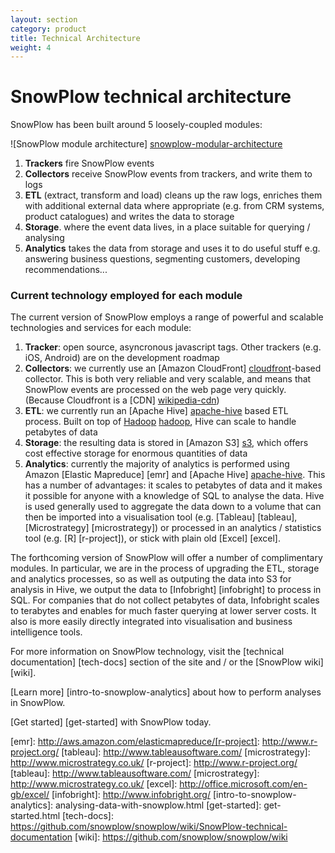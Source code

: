 ```yaml
---
layout: section
category: product
title: Technical Architecture
weight: 4
---
```


# SnowPlow technical architecture

SnowPlow has been built around 5 loosely-coupled modules:

![SnowPlow module architecture] [snowplow-modular-architecture] 


1. **Trackers** fire SnowPlow events
2. **Collectors** receive SnowPlow events from trackers, and write them to logs
3. **ETL** (extract, transform and load) cleans up the raw logs, enriches them with additional external data where appropriate (e.g. from CRM systems, product catalogues) and writes the data to storage
4. **Storage**. where the event data lives, in a place suitable for querying / analysing
5. **Analytics** takes the data from storage and uses it to do useful stuff e.g. answering business questions, segmenting customers, developing recommendations...

### Current technology employed for each module

The current version of SnowPlow employs a range of powerful and scalable technologies and services for each module:

1. **Tracker**: open source, asyncronous javascript tags. Other trackers (e.g. iOS, Android) are on the development roadmap
2. **Collectors**: we currently use an [Amazon CloudFront] [cloudfront]-based collector. This is both very reliable and very scalable, and means that SnowPlow events are processed on the  web page very quickly. (Because Cloudfront is a [CDN] [wikipedia-cdn])
3. **ETL**: we currently run an [Apache Hive] [apache-hive] based ETL process. Built on top of [Hadoop] [hadoop], Hive can scale to handle petabytes of data
4. **Storage**: the resulting data is stored in [Amazon S3] [s3], which offers cost effective storage for enormous quantities of data
5. **Analytics**: currently the majority of analytics is performed using Amazon [Elastic Mapreduce] [emr] and [Apache Hive] [apache-hive]. This has a number of advantages: it scales to petabytes of data and it makes it possible for anyone with a knowledge of SQL to analyse the data. Hive is used generally used to aggregate the data down to a volume that can then be imported into a visualisation tool (e.g. [Tableau] [tableau], [Microstrategy] [microstrategy]) or processed in an analytics / statistics tool (e.g. [R] [r-project]), or stick with plain old [Excel] [excel]. 

The forthcoming version of SnowPlow will offer a number of complimentary modules. In particular, we are in the process of upgrading the ETL, storage and analytics processes, so as well as outputing the data into S3 for analysis in Hive, we output the data to [Infobright] [infobright] to process in SQL. For companies that do not collect petabytes of data, Infobright scales to terabytes and enables for much faster querying at lower server costs. It also is more easily directly integrated into visualisation and business intelligence tools. 

For more information on SnowPlow technology, visit the [technical documentation] [tech-docs] section of the site and / or the [SnowPlow wiki] [wiki].

[Learn more] [intro-to-snowplow-analytics] about how to perform analyses in SnowPlow.

[Get started] [get-started] with SnowPlow today.


[snowplow-modular-architecture]: img/snowplow-modular-architecture.png
[technology]: /technology/index.html
[github-repo]: http://github.com/snowplow/snowplow
[wikipedia-cdn]: http://en.wikipedia.org/wiki/Content_delivery_network
[cloudfront]: http://aws.amazon.com/cloudfront/
[apache-hive]: http://hive.apache.org/
[hadoop]: http://hadoop.apache.org/
[s3]: http://aws.amazon.com/s3/
[emr]: http://aws.amazon.com/elasticmapreduce/[r-project]: http://www.r-project.org/
[tableau]: http://www.tableausoftware.com/
[microstrategy]: http://www.microstrategy.co.uk/
[r-project]: http://www.r-project.org/
[tableau]: http://www.tableausoftware.com/
[microstrategy]: http://www.microstrategy.co.uk/
[excel]: http://office.microsoft.com/en-gb/excel/
[infobright]: http://www.infobright.org/
[intro-to-snowplow-analytics]: analysing-data-with-snowplow.html
[get-started]: get-started.html
[tech-docs]: https://github.com/snowplow/snowplow/wiki/SnowPlow-technical-documentation
[wiki]: https://github.com/snowplow/snowplow/wiki
